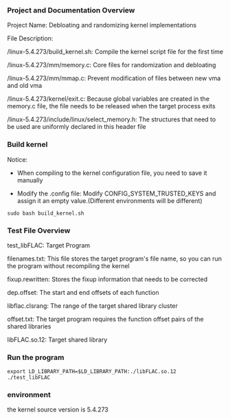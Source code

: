 ### Project and Documentation Overview

Project Name: Debloating and randomizing kernel implementations

File Description: 

/linux-5.4.273/build_kernel.sh: Compile the kernel script file for the first time

/linux-5.4.273/mm/memory.c: Core files for randomization and debloating

/linux-5.4.273/mm/mmap.c: Prevent modification of files between new vma and old vma

/linux-5.4.273/kernel/exit.c: Because global variables are created in the memory.c file, the file needs to be released when the target process exits

/linux-5.4.273/include/linux/select_memory.h: The structures that need to be used are uniformly declared in this header file

### Build kernel

Notice:

- When compiling to the kernel configuration file, you need to save it manually

- Modify the .config file: Modify CONFIG_SYSTEM_TRUSTED_KEYS and assign it an empty value.(Different environments will be different)

```
sudo bash build_kernel.sh
```

### Test File Overview

test_libFLAC: Target Program

filenames.txt: This file stores the target program's file name, so you can run the program without recompiling the kernel

fixup.rewritten: Stores the fixup information that needs to be corrected

dep.offset: The start and end offsets of each function

libflac.clsrang: The range of the target shared library cluster

offset.txt: The target program requires the function offset pairs of the shared libraries

libFLAC.so.12: Target shared library

### Run the program

```
export LD_LIBRARY_PATH=$LD_LIBRARY_PATH:./libFLAC.so.12
./test_libFLAC 
```

### environment

the kernel source version is 5.4.273
